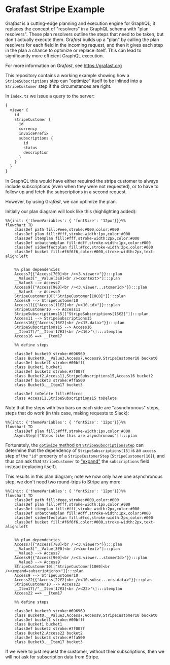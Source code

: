 # Grafast Stripe Example

Gra*fast* is a cutting-edge planning and execution engine for GraphQL; it
replaces the concept of "resolvers" in a GraphQL schema with "plan resolvers".
These plan resolvers outline the steps that need to be taken, but don't
actually execute them. Gra*fast* builds up a "plan" by calling
the plan resolvers for each field in the incoming request, and then it gives
each step in the plan a chance to optimize or replace itself. This can
lead to significantly more efficient GraphQL execution.

For more information on Gra*fast*, see https://grafast.org

This repository contains a working example showing how a `StripeSubscriptions`
step can "optimize" itself to be inlined into a `StripeCustomer` step if the
circumstances are right.

In `index.ts` we issue a query to the server:

```graphql
{
  viewer {
    id
    stripeCustomer {
      id
      currency
      invoicePrefix
      subscriptions {
        id
        status
        description
      }
    }
  }
}
```

In GraphQL this would have either required the stripe customer to always
include subscriptions (even when they were not requested), or to have to follow
up and fetch the subscriptions in a second request.

However, by using Gra*fast*, we can optimize the plan.

Initially our plan diagram will look like this (highlighting added):

```mermaid
%%{init: {'themeVariables': { 'fontSize': '12px'}}}%%
flowchart TD
    classDef path fill:#eee,stroke:#000,color:#000
    classDef plan fill:#fff,stroke-width:1px,color:#000
    classDef itemplan fill:#fff,stroke-width:2px,color:#000
    classDef unbatchedplan fill:#dff,stroke-width:1px,color:#000
    classDef sideeffectplan fill:#fcc,stroke-width:2px,color:#000
    classDef bucket fill:#f6f6f6,color:#000,stroke-width:2px,text-align:left


    %% plan dependencies
    Access7{{"Access[7∈0]<br />ᐸ3.viewerᐳ"}}:::plan
    __Value3["__Value[3∈0]<br />ᐸcontextᐳ"]:::plan
    __Value3 --> Access7
    Access9{{"Access[9∈0]<br />ᐸ3.viewer...stomerIdᐳ"}}:::plan
    __Value3 --> Access9
    StripeCustomer10[["StripeCustomer[10∈0]"]]:::plan
    Access9 --> StripeCustomer10
    Access11{{"Access[11∈2]<br />ᐸ10.idᐳ"}}:::plan
    StripeCustomer10 --> Access11
    StripeSubscriptions15[["StripeSubscriptions[15∈2]"]]:::plan
    Access11 --> StripeSubscriptions15
    Access16{{"Access[16∈2]<br />ᐸ15.dataᐳ"}}:::plan
    StripeSubscriptions15 --> Access16
    __Item17[/"__Item[17∈3]<br />ᐸ16ᐳ"\]:::itemplan
    Access16 ==> __Item17

    %% define steps

    classDef bucket0 stroke:#696969
    class Bucket0,__Value3,Access7,Access9,StripeCustomer10 bucket0
    classDef bucket1 stroke:#00bfff
    class Bucket1 bucket1
    classDef bucket2 stroke:#7f007f
    class Bucket2,Access11,StripeSubscriptions15,Access16 bucket2
    classDef bucket3 stroke:#ffa500
    class Bucket3,__Item17 bucket3

    classDef toDelete fill:#ffcccc
    class Access11,StripeSubscriptions15 toDelete
```

Note that the steps with two bars on each side are "asynchronous" steps, steps
that do work (in this case, making requests to Slack):

```mermaid
%%{init: {'themeVariables': { 'fontSize': '12px'}}}%%
flowchart TD
    classDef plan fill:#fff,stroke-width:1px,color:#000
    AsyncStep[["Steps like this are asynchronous"]]:::plan
```

Fortunately, the [`optimize` method on
`StripeSubscriptionsStep`](https://github.com/benjie/grafast-stripe-example/blob/e670921885c03e5d7d8ce8afa24abf146f2d5c53/src/steps/stripeSubscriptions.ts#L42-L59)
can determine that the dependency of `StripeSubscriptions[15]` is an `access`
step of the `"id"` property of a `StripeCustomerStep` (`StripeCustomer[10]`),
and thus can ask that `StripeCustomer` to
["expand"](https://stripe.com/docs/expand?locale=en-GB) the `subscriptions`
field instead (replacing itself).

This results in this plan diagram; note we now only have one asynchronous step,
we don't need two round-trips to Stripe any more:

```mermaid
%%{init: {'themeVariables': { 'fontSize': '12px'}}}%%
flowchart TD
    classDef path fill:#eee,stroke:#000,color:#000
    classDef plan fill:#fff,stroke-width:1px,color:#000
    classDef itemplan fill:#fff,stroke-width:2px,color:#000
    classDef unbatchedplan fill:#dff,stroke-width:1px,color:#000
    classDef sideeffectplan fill:#fcc,stroke-width:2px,color:#000
    classDef bucket fill:#f6f6f6,color:#000,stroke-width:2px,text-align:left


    %% plan dependencies
    Access7{{"Access[7∈0]<br />ᐸ3.viewerᐳ"}}:::plan
    __Value3["__Value[3∈0]<br />ᐸcontextᐳ"]:::plan
    __Value3 --> Access7
    Access9{{"Access[9∈0]<br />ᐸ3.viewer...stomerIdᐳ"}}:::plan
    __Value3 --> Access9
    StripeCustomer10[["StripeCustomer[10∈0]<br />ᐸexpand=subscriptionsᐳ"]]:::plan
    Access9 --> StripeCustomer10
    Access22{{"Access[22∈2]<br />ᐸ10.subsc...ons.dataᐳ"}}:::plan
    StripeCustomer10 --> Access22
    __Item17[/"__Item[17∈3]<br />ᐸ22ᐳ"\]:::itemplan
    Access22 ==> __Item17

    %% define steps

    classDef bucket0 stroke:#696969
    class Bucket0,__Value3,Access7,Access9,StripeCustomer10 bucket0
    classDef bucket1 stroke:#00bfff
    class Bucket1 bucket1
    classDef bucket2 stroke:#7f007f
    class Bucket2,Access22 bucket2
    classDef bucket3 stroke:#ffa500
    class Bucket3,__Item17 bucket3
```

If we were to just request the customer, without their subscriptions, then
we will not ask for subscription data from Stripe.
